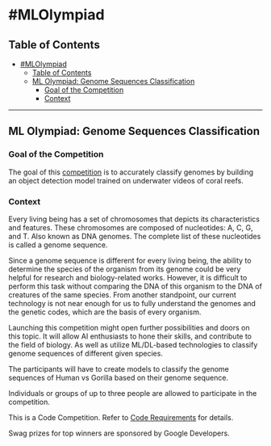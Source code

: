 # #MLOlympiad
## Table of Contents
- [#MLOlympiad](#mlolympiad)
  - [Table of Contents](#table-of-contents)
  - [ML Olympiad:  Genome Sequences Classification](#ml-olympiad--genome-sequences-classification)
    - [Goal of the Competition](#goal-of-the-competition)
    - [Context](#context)
 

---
## ML Olympiad:  Genome Sequences Classification

### Goal of the Competition

The goal of this [competition](https://www.kaggle.com/c/ml-olympiad-gdscuiz-and-tfugagadir
) is to accurately classify genomes by building an object detection model trained on underwater videos of coral reefs.

### Context 

Every living being has a set of chromosomes that depicts its characteristics and features. These chromosomes are composed of nucleotides: A, C, G, and T. Also known as DNA genomes. The complete list of these nucleotides is called a genome sequence. 

Since a genome sequence is different for every living being, the ability to determine the species of the organism from its genome could be very helpful for research and biology-related works. However, it is difficult to perform this task without comparing the DNA of this organism to the DNA of creatures of the same species.
From another standpoint, our current technology is not near enough for us to fully understand the genomes and the genetic codes, which are the basis of every organism.

Launching this competition might open further possibilities and doors on this topic. It will allow AI enthusiasts to hone their skills, and contribute to the field of biology. As well as utilize ML/DL-based technologies to classify genome sequences of different given species.

The participants will have to create models to classify the genome sequences of Human vs Gorilla based on their genome sequence. 

Individuals or groups of up to three people are allowed to participate in the competition. 

This is a Code Competition. Refer to [Code Requirements](https://www.kaggle.com/c/ml-olympiad-gdscuiz-and-tfugagadir/overview/code-requirements) for details.



Swag prizes for top winners are sponsored by Google Developers.